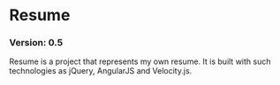 # Resume
### Version: 0.5
Resume is a project that represents my own resume. It is built with such technologies as jQuery, AngularJS and Velocity.js.
